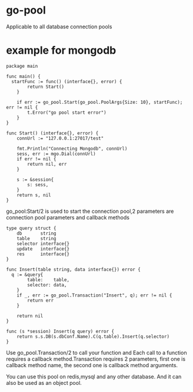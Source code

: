 # go-pool
Applicable to all database connection pools
# example for mongodb
```
package main

func main() {
  startFunc := func() (interface{}, error) {
		return Start()
	}

	if err := go_pool.Start(go_pool.PoolArgs{Size: 10}, startFunc); err != nil {
		t.Error("go pool start error")
	}
}

func Start() (interface{}, error) {
	connUrl := "127.0.0.1:27017/test"

	fmt.Println("Connecting Mongodb", connUrl)
	sess, err := mgo.Dial(connUrl)
	if err != nil {
		return nil, err
	}

	s := &session{
		s: sess,
	}
	return s, nil
}
```
  go_pool:Start/2 is used to start the connection pool,2 parameters are connection pool parameters and callback methods

```
type query struct {
	db       string
	table    string
	selector interface{}
	update   interface{}
	res      interface{}
}

func Insert(table string, data interface{}) error {
  q := &query{
		table:    table,
		selector: data,
	}
	if _, err := go_pool.Transaction("Insert", q); err != nil {
		return err
	}

	return nil
}

func (s *session) Insert(q query) error {
	return s.s.DB(s.dbConf.Name).C(q.table).Insert(q.selector)
}
```
  Use go_pool.Transaction/2 to call your function and Each call to a function requires a callback method.Transaction requires 2          parameters, first one is callback method name, the second one is callback method arguments.
  
  You can use this pool on redis,mysql and any other database. And it can also be used as an object pool.
